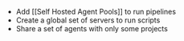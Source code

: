 - Add [[Self Hosted Agent Pools]] to run pipelines
- Create a global set of servers to run scripts
- Share a set of agents with only some projects